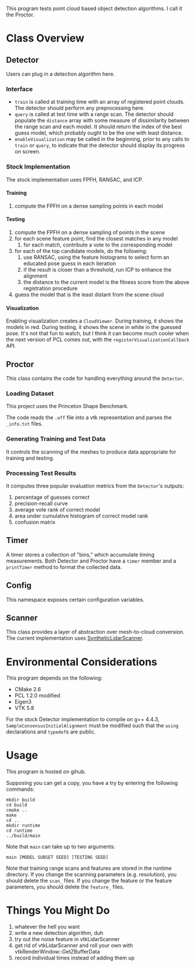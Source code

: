 This program tests point cloud based object detection algorithms. I call it the Proctor.

# Class Overview

## Detector

Users can plug in a detection algorithm here.

### Interface

* `train` is called at training time with an array of registered point clouds. The detector should perform any preprocessing here.
* `query` is called at test time with a range scan. The detector should populate the `distance` array with some measure of dissimilarity between the range scan and each model. It should return the index of the best guess model, which probably ought to be the one with least distance.
* `enableVisualization` may be called in the beginning, prior to any calls to `train` or `query`, to indicate that the detector should display its progress on screen.

### Stock Implementation

The stock implementation uses FPFH, RANSAC, and ICP.

#### Training

1. compute the FPFH on a dense sampling points in each model

#### Testing

1. compute the FPFH on a dense sampling of points in the scene
1. for each scene feature point, find the closest matches in any model
   1. for each match, contribute a vote to the corresponding model
1. for each of the top candidate models, do the following:
   1. use RANSAC, using the feature histograms to select form an educated pose guess in each iteration
   1. if the result is closer than a threshold, run ICP to enhance the alignment
   1. the distance to the current model is the fitness score from the above registration procedure
1. guess the model that is the least distant from the scene cloud

#### Visualization

Enabling visualization creates a `CloudViewer`.
During training, it shows the models in red.
During testing, it shows the scene in white in the guessed pose.
It's not that fun to watch, but I think it can become much cooler when the next version of PCL comes out, with the `registerVisualizationCallback` API.

## Proctor

This class contains the code for handling everything around the `Detector`.

### Loading Dataset

This project uses the Princeton Shape Benchmark.

The code reads the `.off` file into a vtk representation and parses the `_info.txt` files.

### Generating Training and Test Data

It controls the scanning of the meshes to produce data appropriate for training and testing.

### Processing Test Results

It computes three popular evaluation metrics from the `Detector`'s outputs:

1. percentage of guesses correct
1. precision-recall curve
1. average vote rank of correct model
1. area under cumulative histogram of correct model rank
1. confusion matrix

## Timer

A timer stores a collection of "bins," which accumulate timing measurements. Both Detector and Proctor have a `timer` member and a `printTimer` method to format the collected data.

## Config

This namespace exposes certain configuration variables.

## Scanner

This class provides a layer of abstraction over mesh-to-cloud conversion. The current implementation uses [SyntheticLidarScanner](https://github.com/daviddoria/SyntheticLidarScanner).

# Environmental Considerations

This program depends on the following:

* CMake 2.6 
* PCL 1.2.0 modified
* Eigen3
* VTK 5.8

For the stock Detector implementation to compile on g++ 4.4.3, `SampleConsensusInitialAlignment` must be modified such that the `using` declarations and `typedef`s are public.

# Usage

This program is hosted on gihub.

Supposing you can get a copy, you have a try by entering the following commands:

``` shell
mkdir build
cd build
cmake ..
make
cd ..
mkdir runtime
cd runtime
../build/main
```

Note that `main` can take up to two arguments:

``` shell
main [MODEL SUBSET SEED] [TESTING SEED]
```

Note that training range scans and features are stored in the runtime directory. If you change the scanning parameters (e.g. resolution), you should delete the `scan_` files. If you change the feature or the feature parameters, you should delete the `feature_` files.

# Things You Might Do

1. whatever the hell you want
1. write a new detection algorithm, duh 
1. try out the noise feature in vtkLidarScanner
1. get rid of vtkLidarScanner and roll your own with vtkRenderWindow::GetZBufferData
1. record individual times instead of adding them up
